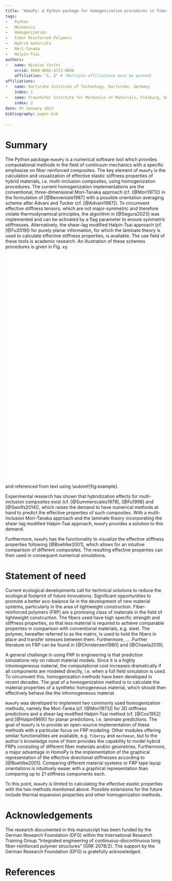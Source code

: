 ```yaml
---
title: 'HomoPy: A Python package for homogenization procedures in fiber reinforced polymers'
tags:
-   Python
-   Mechanics
-   Homogenization
-   Fiber Reinforced Polymers
-   Hybrid materials
-   Mori-Tanaka
-   Halpin-Tsai
authors:
-   name: Nicolas Christ
    orcid: 0000-0002-4713-8096
    affiliation: "1, 2" # (Multiple affiliations must be quoted)
affiliations:
-   name: Karlsruhe Institute of Technology, Karlsruhe, Germany
    index: 1
-   name: Fraunhofer Institute for Mechanics of Materials, Freiburg, Germany
    index: 2
date: 07 January 2023
bibliography: paper.bib

---
```


# Summary

The Python package `HomoPy` is a numerical software tool which provides computational methods in the field of continuum mechanics with a specific emphasize on fiber reinforced composites. The key element of `HomoPy` is the calculation and visualization of effective elastic stiffness properties of hybrid materials, i.e. multi-inclusion composites, using homogenization procedures. The current homogenization implementations are the conventional, three-dimensional Mori-Tanaka approach (cf. [@Mori1973]) in the formulation of [@Benveniste1987] with a possible orientation averaging scheme after Advani and Tucker (cf. [@Advani1987]). To circumvent effective stiffness tensors, which are not major-symmetric and therefore violate thermodynamical principles, the algorithm in [@Segura2023] was implemented and can be activated by a flag parameter to ensure symmetric stiffnesses. Alternatively, the shear-lag modified Halpin-Tsai approach (cf. [@Fu2019]) for purely planar information, for which the laminate theory is used to calculate effective stiffness properties, is available. The use field of these tools is academic research. An illustration of these schemes procedures is given in Fig. xy.

![Schematic of implemented homogenization methods.\label{fig:MTHT}](images/Schematic_svg.svg)
and referenced from text using \autoref{fig:example}.

Experimental research has shown that hybridization effects for multi-inclusion composites exist (cf. [@Summerscales1978], [@Fu1998] and [@Swolfs2014]), which raises the demand to have numerical methods at hand to predict the effective properties of such composites. With a multi-inclusion Mori-Tanaka approach and the laminate theory incorporating the shear-lag modified Halpin-Tsai approach, `HomoPy` provides a solution to this demand.

Furthermore, `HomoPy` has the functionality to visualize the effective stiffness properties following [@Boehlke2001], which allows for an intuitive comparison of different composites. The resulting effective properties can then used in consequent numerical simulations.

# Statement of need

Current ecological developments call for technical solutions to reduce the ecological footprint of future innovations. Significant opportunities to promote a better eco-balance lie in the development of new material systems, particularly in the area of lightweight construction. Fiber-reinforced polymers (FRP) are a promising class of materials in the field of lightweight construction. The fibers used have high specific strength and stiffness properties, so that less material is required to achieve comparable properties in comparison with conventional materials, e.g. steel. The polymer, hereafter referred to as the matrix, is used to hold the fibers in place and transfer stresses between them. Furthermore, ... .Further literature on FRP can be found in [@Christensen1980] and [@Chawla2019].

A general challenge in using FRP in engineering is that prediction simulations rely on robust material models. Since it is a highly inhomogeneous material, the computational cost increases dramatically if all components are modeled directly, i.e. when a full field simulation is used. To circumvent this, homogenization methods have been developed in recent decades. The goal of a homogenization method is to calculate the material properties of a synthetic homogeneous material, which should then effectively behave like the inhomogeneous material.

`HomoPy` was developed to implement two commonly used homogenization methods, namely the Mori-Tanka (cf. [@Mori1973]) for 3D stiffness predictions and a shear-lag modified Halpin-Tsai method (cf. [@Cox1952] and [@Halpin1969]) for planar predictions, i.e. laminate predictions. The goal of `HomoPy` is to provide an open-source implementation of these methods with a particular focus on FRP modeling. Other modules offering similar functionalities are available, e.g. `fiberpy` and `mechmean`, but to the author's knowledge none of them provides the capability to model hybrid FRPs consisting of different fiber materials and/or geometries. Furthermore, a major advantage in HomoPy is the implementation of the graphical representation of the effective directional stiffnesses according to [@Boehlke2001]. Comparing different material systems or FRP tape layup orientations is intuitively easier with a graphical representation than comparing up to 21 stiffness components each.

To this point, `HomoPy` is limited to calculating the effective elastic properties with the two methods mentioned above. Possible extensions for the future include thermal expansion properties and other homogenization methods.

# Acknowledgements

The research documented in this manuscript has been funded by the German Research Foundation (DFG) within the International Research Training Group “Integrated engineering of continuous-discontinuous long fiber-reinforced polymer structures” (GRK 2078/2). The support by the German Research Foundation (DFG) is gratefully acknowledged.

# References

